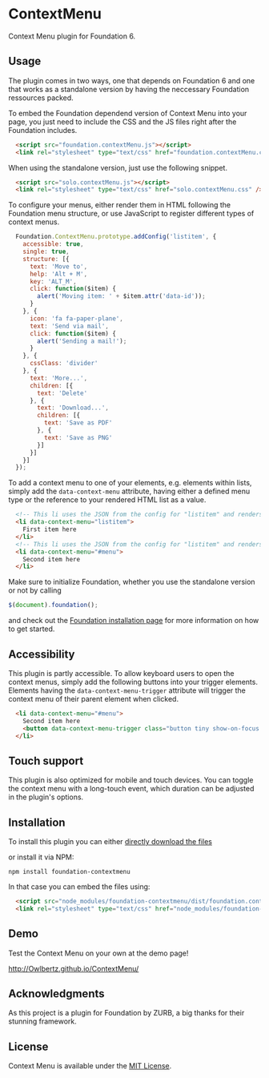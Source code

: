 # ContextMenu
Context Menu plugin for Foundation 6.

## Usage
The plugin comes in two ways, one that depends on Foundation 6 and one that works as a standalone version by having the neccessary Foundation ressources packed.

To embed the Foundation dependend version of Context Menu into your page, you just need to include the CSS and the JS files right after the Foundation includes.
```html
  <script src="foundation.contextMenu.js"></script>
  <link rel="stylesheet" type="text/css" href="foundation.contextMenu.css" />
```

When using the standalone version, just use the following snippet.
```html
  <script src="solo.contextMenu.js"></script>
  <link rel="stylesheet" type="text/css" href="solo.contextMenu.css" />
```

To configure your menus, either render them in HTML following the Foundation menu structure, or use JavaScript to register different types of context menus.
```js
  Foundation.ContextMenu.prototype.addConfig('listitem', {
    accessible: true,
    single: true,
    structure: [{
      text: 'Move to',
      help: 'Alt + M',
      key: 'ALT_M',  
      click: function($item) {
        alert('Moving item: ' + $item.attr('data-id'));
      }
    }, {
      icon: 'fa fa-paper-plane',
      text: 'Send via mail',  
      click: function($item) {
        alert('Sending a mail!');
      }
    }, {
      cssClass: 'divider'
    }, {
      text: 'More...',
      children: [{
        text: 'Delete'
      }, {
        text: 'Download...',
        children: [{
          text: 'Save as PDF'
        }, {
          text: 'Save as PNG'
        }]
      }]
    }]
  });
```
To add a context menu to one of your elements, e.g. elements within lists, simply add the `data-context-menu` attribute, having either a defined menu type or the reference to your rendered HTML list as a value.
```html
  <!-- This li uses the JSON from the config for "listitem" and renders it as the context menu -->
  <li data-context-menu="listitem">
    First item here
  </li>
  <!-- This li uses the JSON from the config for "listitem" and renders it as the context menu -->
  <li data-context-menu="#menu">
    Second item here
  </li>
```

Make sure to initialize Foundation, whether you use the standalone version or not by calling
```js
$(document).foundation();
```
and check out the [Foundation installation page](http://foundation.zurb.com/sites/docs/javascript.html) for more information on how to get started.



## Accessibility
This plugin is partly accessible. To allow keyboard users to open the context menus, simply add the following buttons into your trigger elements. Elements having the `data-context-menu-trigger` attribute will trigger the context menu of their parent element when clicked.
```html
  <li data-context-menu="#menu">
    Second item here
    <button data-context-menu-trigger class="button tiny show-on-focus pull-right">Open menu</button>
  </li>
```
## Touch support
This plugin is also optimized for mobile and touch devices. You can toggle the context menu with a long-touch event, which duration can be adjusted in the plugin's options.

## Installation
To install this plugin you can either [directly download the files](https://github.com/Owlbertz/ContextMenu/archive/master.zip)

or install it via NPM:

```shell
npm install foundation-contextmenu
```

In that case you can embed the files using:

```html
  <script src="node_modules/foundation-contextmenu/dist/foundation.contextMenu.js" type="text/javascript"></script>
  <link rel="stylesheet" type="text/css" href="node_modules/foundation-contextmenu/dist/foundation.contextMenu.css" />
```

## Demo
Test the Context Menu on your own at the demo page!

http://Owlbertz.github.io/ContextMenu/

## Acknowledgments
As this project is a plugin for Foundation by ZURB, a big thanks for their stunning framework.

## License
Context Menu is available under the [MIT License](http://opensource.org/licenses/MIT).